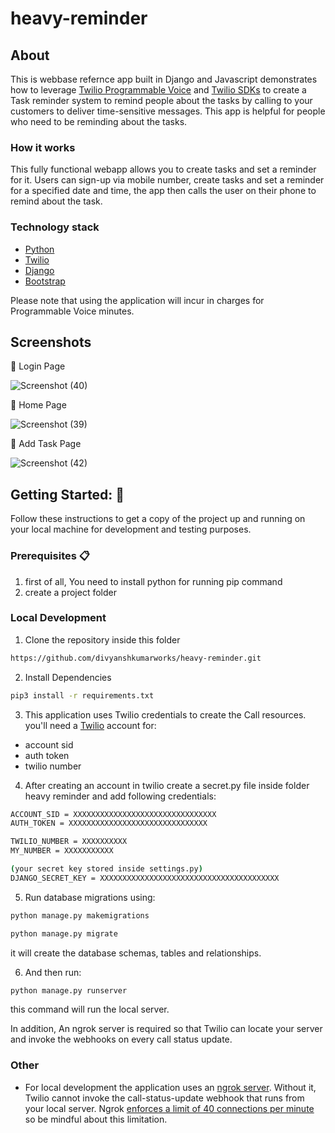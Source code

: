 # heavy-reminder

## About
This is webbase refernce app built in Django and Javascript demonstrates how to leverage [Twilio Programmable Voice](https://www.twilio.com/voice) and [Twilio SDKs](https://www.twilio.com/docs/libraries) to create a Task reminder system to remind people about the tasks by calling to your customers to deliver time-sensitive messages. This app is helpful for people who need to be reminding about the tasks.

### How it works
This fully functional webapp allows you to create tasks and set a reminder for it. Users can sign-up via mobile number, create tasks and set a reminder for a specified date and time, the app then calls the user on their phone to remind about the task. 

### Technology stack

- [Python](https://www.python.org/)
- [Twilio](https://www.twilio.com/docs/voice)
- [Django](https://www.djangoproject.com/start/)
- [Bootstrap](https://getbootstrap.com/docs/5.3/getting-started/introduction/)

Please note that using the application will incur in charges for Programmable Voice minutes.

## Screenshots

📌 Login Page

![Screenshot (40)](https://github.com/divyanshkumarworks/watch-with-me/assets/134360630/9b6fd51a-c978-4c7a-bca3-fb7d98481b5c)

📌 Home Page

![Screenshot (39)](https://github.com/divyanshkumarworks/HowWeLookTogether/assets/134360630/abacbc48-8846-4e07-9ded-bde3c3acec77)

📌 Add Task Page

![Screenshot (42)](https://github.com/divyanshkumarworks/watch-with-me/assets/134360630/71b977f7-52f0-49cb-af99-72b088bc4479)


## Getting Started: 🚀

Follow these instructions to get a copy of the project up and running on your local machine for development and testing purposes.

### Prerequisites 📋
1. first of all, You need to install python for running pip command
2. create a project folder  

### Local Development
1. Clone the repository inside this folder
```bash
https://github.com/divyanshkumarworks/heavy-reminder.git
```

2. Install Dependencies
```bash
pip3 install -r requirements.txt
```
3. This application uses Twilio credentials to create the Call resources. you'll need a [Twilio](https://www.twilio.com/en-us) account for:
- account sid
- auth token
- twilio number

4. After creating an account in twilio create a secret.py file inside folder heavy reminder and add following credentials: 

```bash
ACCOUNT_SID = XXXXXXXXXXXXXXXXXXXXXXXXXXXXXXXX
AUTH_TOKEN = XXXXXXXXXXXXXXXXXXXXXXXXXXXXXXX

TWILIO_NUMBER = XXXXXXXXXX
MY_NUMBER = XXXXXXXXXXX

(your secret key stored inside settings.py)
DJANGO_SECRET_KEY = XXXXXXXXXXXXXXXXXXXXXXXXXXXXXXXXXXXXXXXX
```
5. Run database migrations using:
```bash
python manage.py makemigrations

python manage.py migrate
```
it will create the database schemas, tables and relationships. 

6. And then run:
```bash
python manage.py runserver
```
this command will run the local server. 

In addition, An ngrok server is required so that Twilio can locate your server and invoke the webhooks on every call status update.

### Other

- For local development the application uses an [ngrok server](https://ngrok.com/). Without it, Twilio cannot invoke the call-status-update webhook that runs from your local server. Ngrok [enforces a limit of 40 connections per minute](https://ngrok.com/pricing#:~:text=Per%20user%20limits%3A,-5%20reserved%20domains&text=2%20online%20ngrok%20processes,120%20connections%2Fminute) so be mindful about this limitation.
